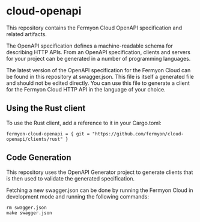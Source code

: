 # cloud-openapi

This repository contains the Fermyon Cloud OpenAPI specification and related artifacts.

The OpenAPI specification defines a machine-readable schema for describing HTTP
APIs. From an OpenAPI specification, clients and servers for your project can
be generated in a number of programming languages.

The latest version of the OpenAPI specification for the Fermyon Cloud can be found in this
repository at swagger.json. This file is itself a generated file and should not
be edited directly. You can use this file to generate a client for the Fermyon Cloud
HTTP API in the language of your choice.

## Using the Rust client

To use the Rust client, add a reference to it in your Cargo.toml:

```
fermyon-cloud-openapi = { git = "https://github.com/fermyon/cloud-openapi/clients/rust" }
```

## Code Generation

This repository uses the OpenAPI Generator project to generate clients that is
then used to validate the generated specification.

Fetching a new swagger.json can be done by running the Fermyon Cloud in development mode
and running the following commands:

```
rm swagger.json
make swagger.json
```
